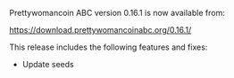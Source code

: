 Prettywomancoin ABC version 0.16.1 is now available from:

  <https://download.prettywomancoinabc.org/0.16.1/>

This release includes the following features and fixes:

- Update seeds
